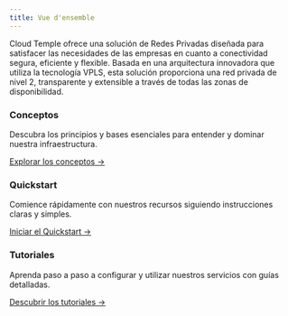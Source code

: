```yaml
---
title: Vue d'ensemble
---
```


Cloud Temple ofrece una solución de Redes Privadas diseñada para satisfacer las necesidades de las empresas en cuanto a conectividad segura, eficiente y flexible. Basada en una arquitectura innovadora que utiliza la tecnología VPLS, esta solución proporciona una red privada de nivel 2, transparente y extensible a través de todas las zonas de disponibilidad.

<div class="card-grid">
  <div class="card">
    <h3>Conceptos</h3>
    <p>Descubra los principios y bases esenciales para entender y dominar nuestra infraestructura.</p>
    <a href="./concepts" class="card-link">Explorar los conceptos &rarr;</a>
  </div>
  <div class="card">
    <h3>Quickstart</h3>
    <p>Comience rápidamente con nuestros recursos siguiendo instrucciones claras y simples.</p>
    <a href="./quickstart" class="card-link">Iniciar el Quickstart &rarr;</a>
  </div>
    <div class="card">
    <h3>Tutoriales</h3>
    <p>Aprenda paso a paso a configurar y utilizar nuestros servicios con guías detalladas.</p>
    <a href="./tutorials" class="card-link">Descubrir los tutoriales &rarr;</a>
  </div>
</div>